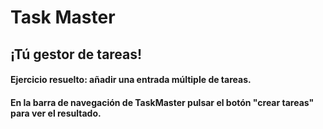 # Task Master

## ¡Tú gestor de tareas!

#### Ejercicio resuelto: añadir una entrada múltiple de tareas. 
#### En la barra de navegación de TaskMaster pulsar el botón "crear tareas" para ver el resultado.
